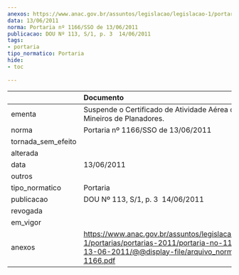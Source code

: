 ```yaml
---
anexos: https://www.anac.gov.br/assuntos/legislacao/legislacao-1/portarias/portarias-2011/portaria-no-1166-sso-de-13-06-2011/@@display-file/arquivo_norma/PA2011-1166.pdf
data: 13/06/2011
norma: Portaria nº 1166/SSO de 13/06/2011
publicacao: DOU Nº 113, S/1, p. 3  14/06/2011
tags:
- portaria
tipo_normatico: Portaria
hide: 
- toc 
 
---
```


|                    | Documento                                                                                                                                                         |
|:-------------------|:------------------------------------------------------------------------------------------------------------------------------------------------------------------|
| ementa             | Suspende o Certificado de Atividade Aérea do Aeroclube Mineiros de Planadores.                                                                                    |
| norma              | Portaria nº 1166/SSO de 13/06/2011                                                                                                                                |
| tornada_sem_efeito |                                                                                                                                                                   |
| alterada           |                                                                                                                                                                   |
| data               | 13/06/2011                                                                                                                                                        |
| outros             |                                                                                                                                                                   |
| tipo_normatico     | Portaria                                                                                                                                                          |
| publicacao         | DOU Nº 113, S/1, p. 3  14/06/2011                                                                                                                                 |
| revogada           |                                                                                                                                                                   |
| em_vigor           |                                                                                                                                                                   |
| anexos             | https://www.anac.gov.br/assuntos/legislacao/legislacao-1/portarias/portarias-2011/portaria-no-1166-sso-de-13-06-2011/@@display-file/arquivo_norma/PA2011-1166.pdf |